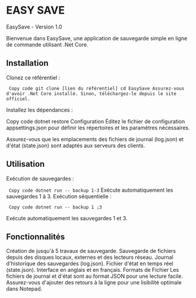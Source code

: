 # EASY SAVE

EasySave - Version 1.0

Bienvenue dans EasySave, une application de sauvegarde simple en ligne de commande utilisant .Net Core.

## Installation
Clonez ce référentiel :

`
Copy code
git clone [lien du référentiel]
cd EasySave
Assurez-vous d'avoir .Net Core installé. Sinon, téléchargez-le depuis le site officiel.`

Installez les dépendances :


Copy code
dotnet restore
Configuration
Éditez le fichier de configuration appsettings.json pour définir les répertoires et les paramètres nécessaires.

Assurez-vous que les emplacements des fichiers de journal (log.json) et d'état (state.json) sont adaptés aux serveurs des clients.

## Utilisation

Exécution de sauvegardes :

`
Copy code
dotnet run -- backup 1-3`
Exécute automatiquement les sauvegardes 1 à 3.
Exécution séquentielle :

`
Copy code
dotnet run -- backup 1 ;3`

Exécute automatiquement les sauvegardes 1 et 3.

## Fonctionnalités

Création de jusqu'à 5 travaux de sauvegarde.
Sauvegarde de fichiers depuis des disques locaux, externes et des lecteurs réseau.
Journal d'historique des sauvegardes (log.json).
Fichier d'état en temps réel (state.json).
Interface en anglais et en français.
Formats de Fichier
Les fichiers de journal et d'état sont au format JSON pour une lecture facile.
Assurez-vous d'ajouter des retours à la ligne pour une lisibilité optimale dans Notepad.
